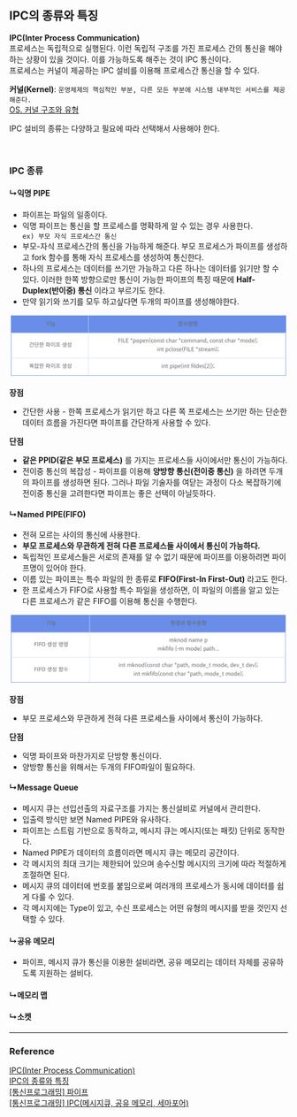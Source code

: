 ## IPC의 종류와 특징
**IPC(Inter Process Communication)**  
프로세스는 독립적으로 실행된다. 이런 독립적 구조를 가진 프로세스 간의 통신을 해야하는 상황이 있을 것이다. 이를 가능하도록 해주는 것이 IPC 통신이다.  
프로세스는 커널이 제공하는 IPC 설비를 이용해 프로세스간 통신을 할 수 있다.

**커널(Kernel)**: `운영체제의 핵심적인 부분, 다른 모든 부분에 시스템 내부적인 서비스를 제공해준다.`  
[OS. 커널 구조와 유형](OS.%20커널%20구조와%20유형.md)  

IPC 설비의 종류는 다양하고 필요에 따라 선택해서 사용해야 한다.

<br>

### IPC 종류


#### ↳익명 PIPE
- 파이프는 파일의 일종이다.
- 익명 파이프는 통신을 할 프로세스를 명확하게 알 수 있는 경우 사용한다.  
  `ex) 부모 자식 프로세스간 통신`
- 부모-자식 프로세스간의 통신을 가능하게 해준다. 부모 프로세스가 파이프를 생성하고 fork 함수를 통해 자식 프로세스를 생성하여 통신한다. 
- 하나의 프로세스는 데이터를 쓰기만 가능하고 다른 하나는 데이터를 읽기만 할 수 있다. 이러한 한쪽 방향으로만 통신이 가능한 파이프의 특징 때문에 **Half-Duplex(반이중) 통신** 이라고 부르기도 한다.
- 만약 읽기와 쓰기를 모두 하고싶다면 두개의 파이프를 생성해야한다.

![](../Img/IPC_img_01.png)

**장점**
- 간단한 사용 - 한쪽 프로세스가 읽기만 하고 다른 쪽 프로세스는 쓰기만 하는 단순한 데이터 흐름을 가진다면 파이프를 간단하게 사용할 수 있다.

**단점**
- **같은 PPID(같은 부모 프로세스)** 를 가지는 프로세스들 사이에서만 통신이 가능하다.
- 전이중 통신의 복잡성 - 파이프를 이용해 **양방향 통신(전이중 통신)** 을 하려면 두개의 파이프를 생성하면 된다. 그러나 파일 기술자를 여닫는 과정이 다소 복잡하기에 전이중 통신을 고려한다면 파이프는 좋은 선택이 아닐듯하다.

#### ↳Named PIPE(FIFO)
- 전혀 모르는 사이의 통신에 사용한다.
- **부모 프로세스와 무관하게 전혀 다른 프로세스들 사이에서 통신이 가능하다.**
- 독립적인 프로세스들은 서로의 존재를 알 수 없기 때문에 파이프를 이용하려면 파이프명이 있어야 한다.
- 이름 있는 파이프는 특수 파일의 한 종류로 **FIFO(First-In First-Out)** 라고도 한다.
- 한 프로세스가 FIFO로 사용할 특수 파일을 생성하면, 이 파일의 이름을 알고 있는 다른 프로세스가 같은 FIFO를 이용해 통신을 수행한다. 

![](../Img/IPC_img_02.png)

**장점**
- 부모 프로세스와 무관하게 전혀 다른 프로세스들 사이에서 통신이 가능하다.

**단점**
- 익명 파이프와 마찬가지로 단방향 통신이다.
- 양방향 통신을 위해서는 두개의 FIFO파일이 필요하다.

#### ↳Message Queue
- 메시지 큐는 선입선출의 자료구조를 가지는 통신설비로 커널에서 관리한다. 
- 입출력 방식만 보면 Named PIPE와 유사하다.
- 파이프는 스트림 기반으로 동작하고, 메시지 큐는 메시지(또는 패킷) 단위로 동작한다.
- Named PIPE가 데이터의 흐름이라면 메시지 큐는 메모리 공간이다.
-  각 메시지의 최대 크기는 제한되어 있으며 송수신할 메시지의 크기에 따라 적절하게 조절하면 된다.
- 메시지 큐의 데이터에 번호를 붙임으로써 여러개의 프로세스가 동시에 데이터를 쉽게 다룰 수 있다.
- 각 메시지에는 Type이 있고, 수신 프로세스는 어떤 유형의 메시지를 받을 것인지 선택할 수 있다.

#### ↳공유 메모리
- 파이프, 메시지 큐가 통신을 이용한 설비라면, 공유 메모리는 데이터 자체를 공유하도록 지원하는 설비다.
#### ↳메모리 맵

#### ↳소켓


---

### Reference

[IPC(Inter Process Communication)](https://github.com/gyoogle/tech-interview-for-developer/blob/master/Computer%20Science/Operating%20System/IPC(Inter%20Process%20Communication).md)  
[IPC의 종류와 특징](https://jwprogramming.tistory.com/54)  
[[통신프로그래밍] 파이프](https://12bme.tistory.com/226)  
[ [통신프로그래밍] IPC(메시지큐, 공유 메모리, 세마포어)](https://12bme.tistory.com/227)
